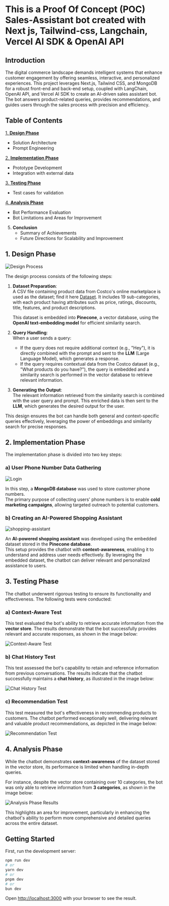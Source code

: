 # This is a Proof Of Concept (POC) Sales-Assistant bot created with Next js, Tailwind-css, Langchain, Vercel AI SDK & OpenAI API

## Introduction

The digital commerce landscape demands intelligent systems that enhance customer engagement by offering seamless, interactive, and personalized experiences. This project leverages Next.js, Tailwind CSS, and MongoDB for a robust front-end and back-end setup, coupled with LangChain, OpenAI API, and Vercel AI SDK to create an AI-driven sales assistant bot. The bot answers product-related queries, provides recommendations, and guides users through the sales process with precision and efficiency.

## Table of Contents

[1. **Design Phase**](#1-Design-Phase)
   - Solution Architecture
   - Prompt Engineering
     
[2. **Implementation Phase**](#2-Implementation-Phase)
   - Prototype Development
   - Integration with external data

[3. **Testing Phase**](#3-Testing-Phase)
   - Test cases for validation
  
[4. **Analysis Phase**](#4-Analysis-Phase)  
   - Bot Performance Evaluation  
   - Bot Limitations and Areas for Improvement
  
5. **Conclusion**  
    - Summary of Achievements  
    - Future Directions for Scalability and Improvement
  
## 1. Design Phase  

![Design Process](public/images/Neexa%20design.drawio.png)  

The design process consists of the following steps:

1. **Dataset Preparation**:  
   A CSV file containing product data from Costco's online marketplace is used as the dataset; find it here [Dataset](https://www.kaggle.com/datasets/bhavikjikadara/grocery-store-dataset). It includes 19 sub-categories, with each product having attributes    such as price, ratings, discounts, title, features, and product descriptions.
   
   This dataset is embedded into **Pinecone**, a vector database, using the **OpenAI text-embedding model** for efficient similarity search.  

3. **Query Handling**:  
   When a user sends a query:  
   - If the query does not require additional context (e.g., "Hey"), it is directly combined with the prompt and sent to the **LLM** (Large Language Model), which generates a response.  
   - If the query requires contextual data from the Costco dataset (e.g., "What products do you have?"), the query is embedded and a similarity search is performed in the vector database 
     to retrieve relevant information.  

4. **Generating the Output**:  
   The relevant information retrieved from the similarity search is combined with the user query and prompt. This enriched data is then sent to the **LLM**, which generates the desired      output for the user.  

This design ensures the bot can handle both general and context-specific queries effectively, leveraging the power of embeddings and similarity search for precise responses.

## 2. Implementation Phase

The implementation phase is divided into two key steps:

### a) User Phone Number Data Gathering

![Login](public/images/lg.JPG)

In this step, a **MongoDB database** was used to store customer phone numbers.  
The primary purpose of collecting users' phone numbers is to enable **cold marketing campaigns**, allowing targeted outreach to potential customers.

### b) Creating an AI-Powered Shopping Assistant

![shopping-assistant](public/images/imp.JPG)

An **AI-powered shopping assistant** was developed using the embedded dataset stored in the **Pinecone database**.  
This setup provides the chatbot with **context-awareness**, enabling it to understand and address user needs effectively. By leveraging the embedded dataset, the chatbot can deliver relevant and personalized assistance to users.

## 3. Testing Phase

The chatbot underwent rigorous testing to ensure its functionality and effectiveness. The following tests were conducted:

### a) Context-Aware Test
This test evaluated the bot's ability to retrieve accurate information from the **vector store**. The results demonstrate that the bot successfully provides relevant and accurate responses, as shown in the image below:

![Context-Aware Test](public/images/test_1.JPG)

### b) Chat History Test
This test assessed the bot's capability to retain and reference information from previous conversations. The results indicate that the chatbot successfully maintains a **chat history**, as illustrated in the image below:

![Chat History Test](public/images/test_2.JPG)

### c) Recommendation Test
This test measured the bot's effectiveness in recommending products to customers. The chatbot performed exceptionally well, delivering relevant and valuable product recommendations, as depicted in the image below:

![Recommendation Test](public/images/test_3.JPG)

## 4. Analysis Phase

While the chatbot demonstrates **context-awareness** of the dataset stored in the vector store, its performance is limited when handling in-depth queries.  

For instance, despite the vector store containing over 10 categories, the bot was only able to retrieve information from **3 categories**, as shown in the image below:

![Analysis Phase Results](public/images/an1.JPG)

This highlights an area for improvement, particularly in enhancing the chatbot's ability to perform more comprehensive and detailed queries across the entire dataset.


## Getting Started

First, run the development server:

```bash
npm run dev
# or
yarn dev
# or
pnpm dev
# or
bun dev
```

Open [http://localhost:3000](http://localhost:3000) with your browser to see the result.
